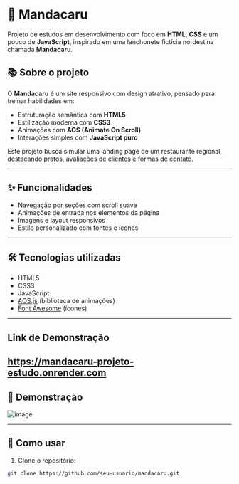 # 🌵 Mandacaru

Projeto de estudos em desenvolvimento com foco em **HTML**, **CSS** e um pouco de **JavaScript**, inspirado em uma lanchonete fictícia nordestina chamada **Mandacaru**.

## 📚 Sobre o projeto

O **Mandacaru** é um site responsivo com design atrativo, pensado para treinar habilidades em:

- Estruturação semântica com **HTML5**
- Estilização moderna com **CSS3**
- Animações com **AOS (Animate On Scroll)**
- Interações simples com **JavaScript puro**

Este projeto busca simular uma landing page de um restaurante regional, destacando pratos, avaliações de clientes e formas de contato.

---

## ✨ Funcionalidades

- Navegação por seções com scroll suave
- Animações de entrada nos elementos da página
- Imagens e layout responsivos
- Estilo personalizado com fontes e ícones

---

## 🛠️ Tecnologias utilizadas

- HTML5
- CSS3
- JavaScript
- [AOS.js](https://michalsnik.github.io/aos/) (biblioteca de animações)
- [Font Awesome](https://fontawesome.com/) (ícones)

---
## Link de Demonstração
https://mandacaru-projeto-estudo.onrender.com
---

## 📸 Demonstração

![image](https://github.com/user-attachments/assets/9d434cfd-6302-4913-8457-5ced3a93c50c)


---

## 🚀 Como usar

1. Clone o repositório:
```bash
git clone https://github.com/seu-usuario/mandacaru.git
